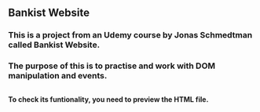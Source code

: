 ## Bankist Website

### This is a project from an Udemy course by Jonas Schmedtman called Bankist Website.

### The purpose of this is to practise and work with DOM manipulation and events.

##

#### To check its funtionality, you need to preview the HTML file.

